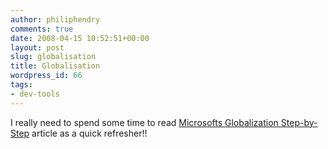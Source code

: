 ```yaml
---
author: philiphendry
comments: true
date: 2008-04-15 10:52:51+00:00
layout: post
slug: globalisation
title: Globalisation
wordpress_id: 66
tags:
- dev-tools
---
```


I really need to spend some time to read [Microsofts Globalization Step-by-Step](http://www.microsoft.com/globaldev/getwr/steps/WRG_lclmdl.mspx) article as a quick refresher!!
